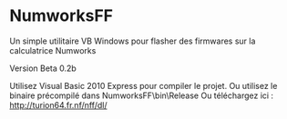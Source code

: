 # NumworksFF
Un simple utilitaire VB Windows pour flasher des firmwares sur la calculatrice Numworks

Version Beta 0.2b

Utilisez Visual Basic 2010 Express pour compiler le projet.
Ou utilisez le binaire précompilé dans NumworksFF\bin\Release
Ou téléchargez ici : http://turion64.fr.nf/nff/dl/
